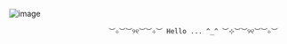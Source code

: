 ![image](https://github.com/MiracleMuzical/MiracleMuzical/assets/153952641/ce38fc03-77a9-4dca-afee-d8cd0651d720)


                             ︶⊹︶︶୨୧︶︶⊹︶ Hello ... ^_^ ︶⊹︶︶୨୧︶︶⊹︶
